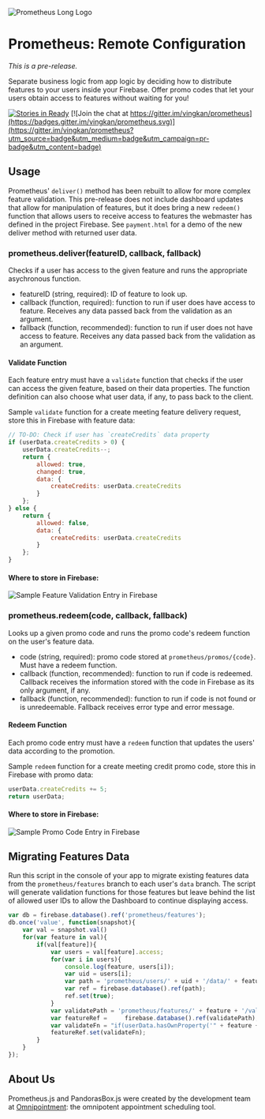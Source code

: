 ![Prometheus Long Logo](http://vingkan.github.io/prometheus/img/long-logo.png)

# Prometheus: Remote Configuration
_This is a pre-release._

Separate business logic from app logic by deciding how to distribute features to your users inside your Firebase. Offer promo codes that let your users obtain access to features without waiting for you!

[![Stories in Ready](https://badge.waffle.io/vingkan/prometheus.png?label=ready&title=Ready)](https://waffle.io/vingkan/prometheus) [![Join the chat at https://gitter.im/vingkan/prometheus](https://badges.gitter.im/vingkan/prometheus.svg)](https://gitter.im/vingkan/prometheus?utm_source=badge&utm_medium=badge&utm_campaign=pr-badge&utm_content=badge)

## Usage
Prometheus' `deliver()` method has been rebuilt to allow for more complex feature validation. This pre-release does not include dashboard updates that allow for manipulation of features, but it does bring a new `redeem()` function that allows users to receive access to features the webmaster has defined in the project Firebase. See `payment.html` for a demo of the new deliver method with returned user data.

### prometheus.deliver(featureID, callback, fallback)
Checks if a user has access to the given feature and runs the appropriate asychronous function.
+ featureID (string, required): ID of feature to look up.
+ callback (function, required): function to run if user does have access to feature. Receives any data passed back from the validation as an argument.
+ fallback (function, recommended): function to run if user does not have access to feature. Receives any data passed back from the validation as an argument.

#### Validate Function
Each feature entry must have a `validate` function that checks if the user can access the given feature, based on their data properties. The function definition can also choose what user data, if any, to pass back to the client.

Sample `validate` function for a create meeting feature delivery request, store this in Firebase with feature data:
```javascript
// TO-DO: Check if user has `createCredits` data property
if (userData.createCredits > 0) {
	userData.createCredits--;
	return {
		allowed: true,
		changed: true,
		data: {
		    createCredits: userData.createCredits
		}
	};
} else {
	return {
		allowed: false,
		data: {
		    createCredits: userData.createCredits
		}
	};
}
```
#### Where to store in Firebase:

![Sample Feature Validation Entry in Firebase](https://raw.githubusercontent.com/vingkan/prometheus/master/img/sample-feature-entry.PNG)

### prometheus.redeem(code, callback, fallback)
Looks up a given promo code and runs the promo code's redeem function on the user's feature data.
+ code (string, required): promo code stored at `prometheus/promos/{code}`. Must have a redeem function.
+ callback (function, recommended): function to run if code is redeemed. Callback receives the information stored with the code in Firebase as its only argument, if any.
+ fallback (function, recommended): function to run if code is not found or is unredeemable. Fallback receives error type and error message.

#### Redeem Function
Each promo code entry must have a `redeem` function that updates the users' data according to the promotion.

Sample `redeem` function for a create meeting credit promo code, store this in Firebase with promo data:
```javascript
userData.createCredits += 5;
return userData;
```
#### Where to store in Firebase:

![Sample Promo Code Entry in Firebase](https://raw.githubusercontent.com/vingkan/prometheus/master/img/sample-promo-entry.PNG)

## Migrating Features Data
Run this script in the console of your app to migrate existing features data from the `prometheus/features` branch to each user's `data` branch. The script will generate validation functions for those features but leave behind the list of allowed user IDs to allow the Dashboard to continue displaying access.
```javascript
var db = firebase.database().ref('prometheus/features');
db.once('value', function(snapshot){
    var val = snapshot.val()
    for(var feature in val){
        if(val[feature]){
            var users = val[feature].access;
            for(var i in users){
                console.log(feature, users[i]);
                var uid = users[i];
                var path = 'prometheus/users/' + uid + '/data/' + feature;
                var ref = firebase.database().ref(path);
                ref.set(true);
            }
            var validatePath = 'prometheus/features/' + feature + '/validate/';
            var featureRef =     firebase.database().ref(validatePath);
            var validateFn = "if(userData.hasOwnProperty('" + feature + "')){if(userData['" + feature + "']){return {allowed: true, changed: false}}else{return {allowed: false}}}else{return {allowed: false}}";
            featureRef.set(validateFn);
        }
    }
});
```
## About Us
Prometheus.js and PandorasBox.js were created by the development team at [Omnipointment](https://www.omnipointment.com/): the omnipotent appointment scheduling tool.
